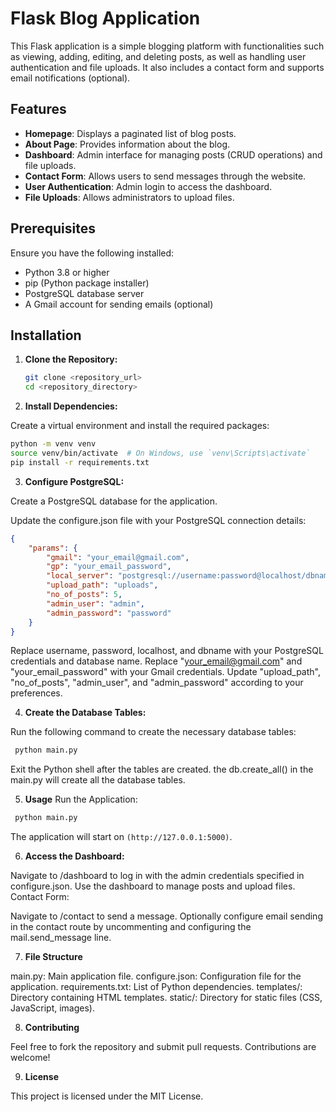 # Flask Blog Application

This Flask application is a simple blogging platform with functionalities such as viewing, adding, editing, and deleting posts, as well as handling user authentication and file uploads. It also includes a contact form and supports email notifications (optional).

## Features

- **Homepage**: Displays a paginated list of blog posts.
- **About Page**: Provides information about the blog.
- **Dashboard**: Admin interface for managing posts (CRUD operations) and file uploads.
- **Contact Form**: Allows users to send messages through the website.
- **User Authentication**: Admin login to access the dashboard.
- **File Uploads**: Allows administrators to upload files.

## Prerequisites

Ensure you have the following installed:
- Python 3.8 or higher
- pip (Python package installer)
- PostgreSQL database server
- A Gmail account for sending emails (optional)

## Installation

1. **Clone the Repository:**

   ```bash
   git clone <repository_url>
   cd <repository_directory>
2. **Install Dependencies:**

Create a virtual environment and install the required packages:

```bash
python -m venv venv
source venv/bin/activate  # On Windows, use `venv\Scripts\activate`
pip install -r requirements.txt
```

3. **Configure PostgreSQL:**

Create a PostgreSQL database for the application.

Update the configure.json file with your PostgreSQL connection details:

```json
{
    "params": {
        "gmail": "your_email@gmail.com",
        "gp": "your_email_password",
        "local_server": "postgresql://username:password@localhost/dbname",
        "upload_path": "uploads",
        "no_of_posts": 5,
        "admin_user": "admin",
        "admin_password": "password"
    }
}
```
Replace username, password, localhost, and dbname with your PostgreSQL credentials and database name. Replace "your_email@gmail.com" and "your_email_password" with your Gmail credentials. Update "upload_path", "no_of_posts", "admin_user", and "admin_password" according to your preferences.

4. **Create the Database Tables:**

Run the following command to create the necessary database tables:

```python
 python main.py
```
Exit the Python shell after the tables are created. the db.create_all() in the main.py will create all the database tables.

5. **Usage**
Run the Application:

```python
 python main.py
```
The application will start on `(http://127.0.0.1:5000)`.

6. **Access the Dashboard:**

Navigate to /dashboard to log in with the admin credentials specified in configure.json.
Use the dashboard to manage posts and upload files.
Contact Form:

Navigate to /contact to send a message.
Optionally configure email sending in the contact route by uncommenting and configuring the mail.send_message line.

7. **File Structure**
   
main.py: Main application file.
configure.json: Configuration file for the application.
requirements.txt: List of Python dependencies.
templates/: Directory containing HTML templates.
static/: Directory for static files (CSS, JavaScript, images).

8. **Contributing**
    
Feel free to fork the repository and submit pull requests. Contributions are welcome!

9. **License**
 
This project is licensed under the MIT License.
